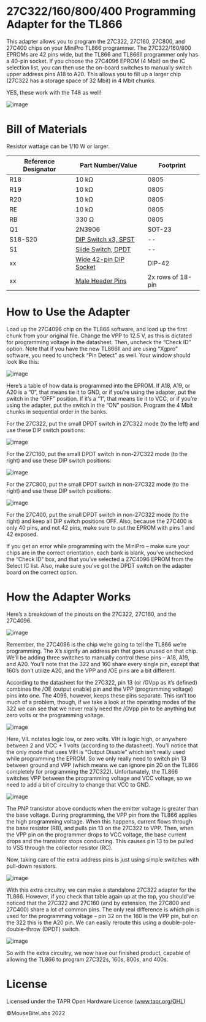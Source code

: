 # 27C322/160/800/400 Programming Adapter for the TL866

This adapter allows you to program the 27C322, 27C160, 27C800, and 27C400 chips on your MiniPro TL866 programmer. The 27C322/160/800 EPROMs are 42 pins wide, but the TL866 and TL866II programmer only has a 40-pin socket. If you choose the 27C4096 EPROM (4 Mbit) on the IC selection list, you can then use the on-board switches to manually switch upper address pins A18 to A20. This allows you to fill up a larger chip (27C322 has a storage space of 32 Mbit) in 4 Mbit chunks.

YES, these work with the T48 as well!

![image](https://user-images.githubusercontent.com/97127539/171543863-88d8a002-ac89-4fb8-887f-86cff1280b19.png)

# Bill of Materials

Resistor wattage can be 1/10 W or larger.

| Reference Designator  | Part Number/Value | Footprint  |
| ------------- | ------------- | ------------- |
| R18  | 10 kΩ | 0805  |
| R19  | 10 kΩ | 0805  |
| R20  | 10 kΩ | 0805  |
| RE  | 10 kΩ | 0805  |
| RB  | 330 Ω | 0805  |
| Q1  | 2N3906 | SOT-23  |
| S18-S20  | <a href="https://www.digikey.com/short/tp5cw74d">DIP Switch x3, SPST</a> | --  |
| S1  | <a href="https://www.digikey.com/short/2q237b7r">Slide Switch, DPDT</a> | --  |
| xx  | <a href="https://www.ebay.com/sch/i.html?_from=R40&_trksid=p2380057.m570.l1313&_nkw=dip+42+socket&_sacat=0">Wide 42-pin DIP Socket</a> | DIP-42  |
| xx  | <a href="https://www.ebay.com/sch/i.html?_from=R40&_trksid=p2334524.m570.l1313&_nkw=40-pin+male+header+0.1%22&_sacat=0&LH_TitleDesc=0&_odkw=0.1%22+header+pins&_osacat=0">Male Header Pins</a> | 2x rows of 18-pin  |

# How to Use the Adapter

Load up the 27C4096 chip on the TL866 software, and load up the first chunk from your original file. Change the VPP to 12.5 V, as this is dictated for programming voltage in the datasheet. Then, uncheck the “Check ID” option. Note that if you have the new TL866II and are using “Xgpro” software, you need to uncheck “Pin Detect” as well. Your window should look like this:

![image](https://user-images.githubusercontent.com/97127539/171530181-9ed9c06a-898f-4c30-b795-139b50d8d6e7.png)

Here’s a table of how data is programmed into the EPROM. If A18, A19, or A20 is a “0”, that means tie it to GND, or if you’re using the adapter, put the switch in the “OFF” position. If it’s a “1”, that means tie it to VCC, or if you’re using the adapter, put the switch in the “ON” position. Program the 4 Mbit chunks in sequential order in the banks.

For the 27C322, put the small DPDT switch in 27C322 mode (to the left) and use these DIP switch positions:

![image](https://user-images.githubusercontent.com/97127539/171530207-b1ad52cb-d996-405f-9ffe-52463909d5ed.png)

For the 27C160, put the small DPDT switch in non-27C322 mode (to the right) and use these DIP switch positions:

![image](https://user-images.githubusercontent.com/97127539/171530225-da817490-f8ee-4e9b-9ff9-c50aa6f5d374.png)

For the 27C800, put the small DPDT switch in non-27C322 mode (to the right) and use these DIP switch positions:

![image](https://user-images.githubusercontent.com/97127539/171530236-a1999edc-132a-4d2b-9167-1eaa154c50d3.png)

For the 27C400, put the small DPDT switch in non-27C322 mode (to the right) and keep all DIP switch positions OFF. Also, because the 27C400 is only 40 pins, and not 42 pins, make sure to put the EPROM with pins 1 and 42 exposed.

If you get an error while programming with the MiniPro – make sure your chips are in the correct orientation, each bank is blank, you’ve unchecked the “Check ID” box, and that you’ve selected a 27C4096 EPROM from the Select IC list. Also, make sure you’ve got the DPDT switch on the adapter board on the correct option.

# How the Adapter Works

Here’s a breakdown of the pinouts on the 27C322, 27C160, and the 27C4096.

![image](https://user-images.githubusercontent.com/97127539/171531211-95199120-e55e-4d57-ac72-0ff28f971ae8.png)

Remember, the 27C4096 is the chip we’re going to tell the TL866 we’re programming. The X’s signify an address pin that goes unused on that chip. We’ll be adding three switches to manually control these pins – A18, A19, and A20. You’ll note that the 322 and 160 share every single pin, except that 160’s don’t utilize A20, and the VPP and /OE pins are a bit different.

According to the datasheet for the 27C322, pin 13 (or /GVpp as it’s defined) combines the /OE (output enable) pin and the VPP (programming voltage) pins into one. The 4096, however, keeps these pins separate. This isn’t too much of a problem, though, if we take a look at the operating modes of the 322 we can see that we never really need the /GVpp pin to be anything but zero volts or the programming voltage.

![image](https://user-images.githubusercontent.com/97127539/171531243-f5f560d3-8ca2-44c8-ab1b-33f857b3c7ff.png)

Here, VIL notates logic low, or zero volts. VIH is logic high, or anywhere between 2 and VCC + 1 volts (according to the datasheet). You’ll notice that the only mode that uses VIH is “Output Disable” which isn’t really used while programming the EPROM. So we only really need to switch pin 13 between ground and VPP (which means we can ignore pin 20 on the TL866 completely for programming the 27C322). Unfortunately, the TL866 switches VPP between the programming voltage and VCC voltage, so we need to add a bit of circuitry to change that VCC to GND.

![image](https://user-images.githubusercontent.com/97127539/171531272-329096d1-9613-4d98-937d-fd5cab2b8760.png)

The PNP transistor above conducts when the emitter voltage is greater than the base voltage. During programming, the VPP pin from the TL866 applies the high programming voltage. When this happens, current flows through the base resistor (RB), and pulls pin 13 on the 27C322 to VPP. Then, when the VPP pin on the programmer drops to VCC voltage, the base current drops and the transistor stops conducting. This causes pin 13 to be pulled to VSS through the collector resistor (RC).

Now, taking care of the extra address pins is just using simple switches with pull-down resistors.

![image](https://user-images.githubusercontent.com/97127539/171531289-113c09b3-9a74-4c50-bec4-f981d5ce90f7.png)

With this extra circuitry, we can make a standalone 27C322 adapter for the TL866. However, if you check that table again up at the top, you should’ve noticed that the 27C322 and 27C160 (and by extension, the 27C800 and 27C400) share a lot of common pins. The only real difference is which pin is used for the programming voltage – pin 32 on the 160 is the VPP pin, but on the 322 this is the A20 pin. We can easily reroute this using a double-pole-double-throw (DPDT) switch.

![image](https://user-images.githubusercontent.com/97127539/171531314-acfc17d9-4123-4cc0-bd51-bf41120d1605.png)

So with the extra circuitry, we now have our finished product, capable of allowing the TL866 to program 27C322s, 160s, 800s, and 400s.

# License

Licensed under the TAPR Open Hardware License (www.tapr.org/OHL)

©MouseBiteLabs 2022
